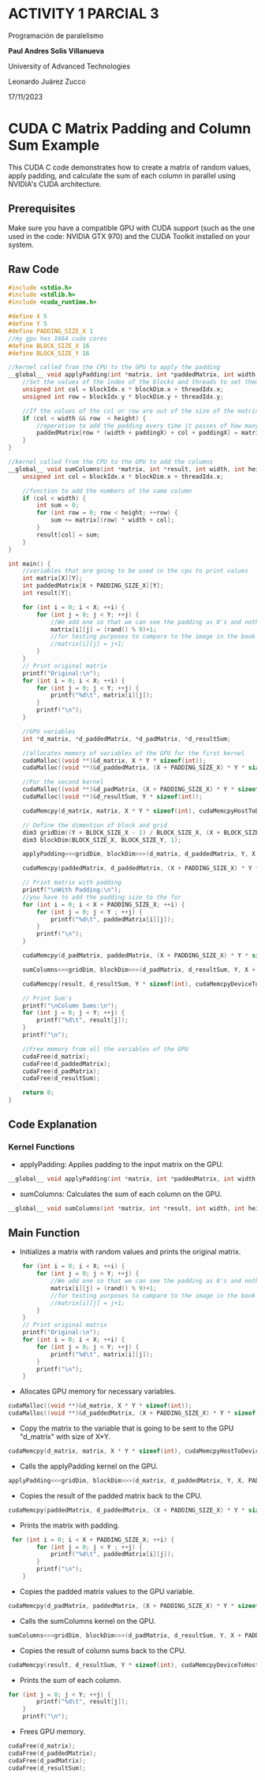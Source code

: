 # ACTIVITY 1 PARCIAL 3

Programación de paralelismo

**Paul Andres Solis Villanueva**

University of Advanced Technologies

Leonardo Juárez Zucco

17/11/2023

# CUDA C Matrix Padding and Column Sum Example

This CUDA C code demonstrates how to create a matrix of random values, apply padding, and calculate the sum of each column in parallel using NVIDIA's CUDA architecture.

## Prerequisites

Make sure you have a compatible GPU with CUDA support (such as the one used in the code: NVIDIA GTX 970) and the CUDA Toolkit installed on your system.

## Raw Code
```cpp
#include <stdio.h>
#include <stdlib.h>
#include <cuda_runtime.h>

#define X 5
#define Y 5
#define PADDING_SIZE_X 1
//my gpu has 1664 cuda cores
#define BLOCK_SIZE_X 16
#define BLOCK_SIZE_Y 16

//kernel called from the CPU to the GPU to apply the padding
__global__ void applyPadding(int *matrix, int *paddedMatrix, int width, int height, int paddingX) {
    //Set the values of the index of the blocks and threads to set them on each index
    unsigned int col = blockIdx.x * blockDim.x + threadIdx.x;
    unsigned int row = blockIdx.y * blockDim.y + threadIdx.y;

    //If the values of the col or row are out of the size of the matrix
    if (col < width && row  < height) {
        //operation to add the padding every time it passes of how many numbers are in the row
        paddedMatrix[row * (width + paddingX) + col + paddingX] = matrix[row * width + col];
    }
}

//kernel called from the CPU to the GPU to add the columns
__global__ void sumColumns(int *matrix, int *result, int width, int height) {
    unsigned int col = blockIdx.x * blockDim.x + threadIdx.x;

    //function to add the numbers of the same column
    if (col < width) {
        int sum = 0;
        for (int row = 0; row < height; ++row) {
            sum += matrix[(row) * width + col];
        }
        result[col] = sum;
    }
}

int main() {
    //variables that are going to be used in the cpu to print values
    int matrix[X][Y];
    int paddedMatrix[X + PADDING_SIZE_X][Y];
    int result[Y];

    for (int i = 0; i < X; ++i) {
        for (int j = 0; j < Y; ++j) {
            //We add one so that we can see the padding as 0's and nothing else
            matrix[i][j] = (rand() % 9)+1;
            //for testing purposes to compare to the image in the book
            //matrix[i][j] = j+1;
        }
    }
    // Print original matrix
    printf("Original:\n");
    for (int i = 0; i < X; ++i) {
        for (int j = 0; j < Y; ++j) {
            printf("%d\t", matrix[i][j]);
        }
        printf("\n");
    }

    //GPU variables
    int *d_matrix, *d_paddedMatrix, *d_padMatrix, *d_resultSum;

    //allocates memory of variables of the GPU for the first kernel
    cudaMalloc((void **)&d_matrix, X * Y * sizeof(int));
    cudaMalloc((void **)&d_paddedMatrix, (X + PADDING_SIZE_X) * Y * sizeof(int));

    //For the second kernel
    cudaMalloc((void **)&d_padMatrix, (X + PADDING_SIZE_X) * Y * sizeof(int));
    cudaMalloc((void **)&d_resultSum, Y * sizeof(int));

    cudaMemcpy(d_matrix, matrix, X * Y * sizeof(int), cudaMemcpyHostToDevice);

    // Define the dimention of block and grid
    dim3 gridDim((Y + BLOCK_SIZE_X - 1) / BLOCK_SIZE_X, (X + BLOCK_SIZE_Y - 1) / BLOCK_SIZE_Y, 1);
    dim3 blockDim(BLOCK_SIZE_X, BLOCK_SIZE_Y, 1);

    applyPadding<<<gridDim, blockDim>>>(d_matrix, d_paddedMatrix, Y, X, PADDING_SIZE_X);

    cudaMemcpy(paddedMatrix, d_paddedMatrix, (X + PADDING_SIZE_X) * Y * sizeof(int), cudaMemcpyDeviceToHost);

    // Print matrix with padding
    printf("\nWith Padding:\n");
    //you have to add the padding size to the for
    for (int i = 0; i < X + PADDING_SIZE_X; ++i) {
        for (int j = 0; j < Y ; ++j) {
            printf("%d\t", paddedMatrix[i][j]);
        }
        printf("\n");
    }

    cudaMemcpy(d_padMatrix, paddedMatrix, (X + PADDING_SIZE_X) * Y * sizeof(int), cudaMemcpyHostToDevice);

    sumColumns<<<gridDim, blockDim>>>(d_padMatrix, d_resultSum, Y, X + PADDING_SIZE_X);

    cudaMemcpy(result, d_resultSum, Y * sizeof(int), cudaMemcpyDeviceToHost);

    // Print Sum's
    printf("\nColumn Sums:\n");
    for (int j = 0; j < Y; ++j) {
        printf("%d\t", result[j]);
    }
    printf("\n");

    //Free memory from all the variables of the GPU
    cudaFree(d_matrix);
    cudaFree(d_paddedMatrix);
    cudaFree(d_padMatrix);
    cudaFree(d_resultSum);

    return 0;
}
```

## Code Explanation
### Kernel Functions

- applyPadding: Applies padding to the input matrix on the GPU.

```cpp
__global__ void applyPadding(int *matrix, int *paddedMatrix, int width, int height, int paddingX)
```
- sumColumns: Calculates the sum of each column on the GPU.
```cpp
__global__ void sumColumns(int *matrix, int *result, int width, int height)
```

## Main Function
- Initializes a matrix with random values and prints the original matrix.
```cpp
    for (int i = 0; i < X; ++i) {
        for (int j = 0; j < Y; ++j) {
            //We add one so that we can see the padding as 0's and nothing else
            matrix[i][j] = (rand() % 9)+1;
            //for testing purposes to compare to the image in the book
            //matrix[i][j] = j+1;
        }
    }
    // Print original matrix
    printf("Original:\n");
    for (int i = 0; i < X; ++i) {
        for (int j = 0; j < Y; ++j) {
            printf("%d\t", matrix[i][j]);
        }
        printf("\n");
    }
```

- Allocates GPU memory for necessary variables.
```cpp
cudaMalloc((void **)&d_matrix, X * Y * sizeof(int));
cudaMalloc((void **)&d_paddedMatrix, (X + PADDING_SIZE_X) * Y * sizeof(int));
```

- Copy the matrix to the variable that is going to be sent to the GPU "d_matrix" with size of X*Y.
```cpp
cudaMemcpy(d_matrix, matrix, X * Y * sizeof(int), cudaMemcpyHostToDevice);
```

- Calls the applyPadding kernel on the GPU.
```cpp
applyPadding<<<gridDim, blockDim>>>(d_matrix, d_paddedMatrix, Y, X, PADDING_SIZE_X);
```

- Copies the result of the padded matrix back to the CPU.
```cpp
cudaMemcpy(paddedMatrix, d_paddedMatrix, (X + PADDING_SIZE_X) * Y * sizeof(int), cudaMemcpyDeviceToHost);
```

- Prints the matrix with padding.
```cpp
 for (int i = 0; i < X + PADDING_SIZE_X; ++i) {
        for (int j = 0; j < Y ; ++j) {
            printf("%d\t", paddedMatrix[i][j]);
        }
        printf("\n");
    }
```

- Copies the padded matrix values to the GPU variable.
```cpp
cudaMemcpy(d_padMatrix, paddedMatrix, (X + PADDING_SIZE_X) * Y * sizeof(int), cudaMemcpyHostToDevice);
```

- Calls the sumColumns kernel on the GPU.
```cpp
sumColumns<<<gridDim, blockDim>>>(d_padMatrix, d_resultSum, Y, X + PADDING_SIZE_X);
```

- Copies the result of column sums back to the CPU.
```cpp
cudaMemcpy(result, d_resultSum, Y * sizeof(int), cudaMemcpyDeviceToHost);
```

- Prints the sum of each column.
```cpp
for (int j = 0; j < Y; ++j) {
        printf("%d\t", result[j]);
    }
    printf("\n");
```

- Frees GPU memory.
```cpp
cudaFree(d_matrix);
cudaFree(d_paddedMatrix);
cudaFree(d_padMatrix);
cudaFree(d_resultSum);
```



